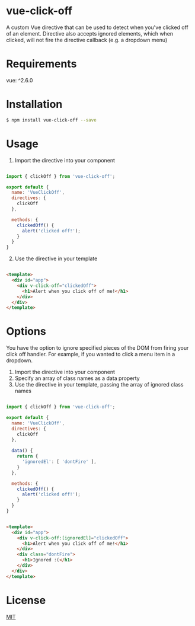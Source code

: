 # vue-click-off
A custom Vue directive that can be used to detect when you've clicked off of an element.  Directive also accepts ignored elements, which when clicked, will not fire the directive callback (e.g. a dropdown menu)

# Requirements
vue: ^2.6.0

# Installation
``` sh
$ npm install vue-click-off --save
```

# Usage

1) Import the directive into your component

``` js

import { clickOff } from 'vue-click-off';

export default {
  name: 'VueClickOff',
  directives: {
    clickOff
  },

  methods: {
    clickedOff() {
      alert('clicked off!');
    }
  }
}

``` 

2) Use the directive in your template

``` html

<template>
  <div id="app">
    <div v-click-off="clickedOff">
      <h1>Alert when you click off of me!</h1>
    </div>
  </div>
</template>

```

# Options

You have the option to ignore specified pieces of the DOM from firing your click off handler.  For example, if you wanted to click a menu item in a dropdown.  

1) Import the directive into your component 
2) Specify an array of class names as a data property
2) Use the directive in your template, passing the array of ignored class names

``` js

import { clickOff } from 'vue-click-off';

export default {
  name: 'VueClickOff',
  directives: {
    clickOff
  },
  
  data() {
    return {
      'ignoredEl': [ 'dontFire' ],
    }
  },

  methods: {
    clickedOff() {
      alert('clicked off!');
    }
  }
}

```

``` html 

<template>
  <div id="app">
    <div v-click-off:[ignoredEl]="clickedOff">
      <h1>Alert when you click off of me!</h1>
    </div>
    <div class="dontFire">
      <h1>Ignored :(</h1>
    </div>
  </div>
</template>

```

# License

[MIT](https://opensource.org/licenses/MIT)
